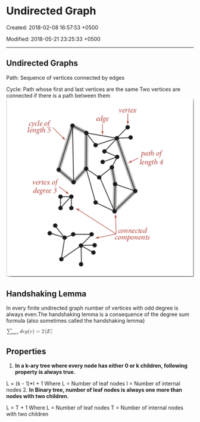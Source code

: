 # Undirected Graph

Created: 2018-02-08 16:57:53 +0500

Modified: 2018-05-21 23:25:33 +0500

---

## Undirected Graphs

Path: Sequence of vertices connected by edges

Cycle: Path whose first and last vertices are the same
Two vertices are connected if there is a path between them
![image](media/Undirected-Graph-image1.png)

## Handshaking Lemma

In every finite undirected graph number of vertices with odd degree is always even.The handshaking lemma is a consequence of the degree sum formula (also sometimes called the handshaking lemma)

![image](media/Undirected-Graph-image2.png)

## Properties

1. **In a k-ary tree where every node has either 0 or k children, following property is always true.**

L = (k - 1)*I + 1
Where L = Number of leaf nodes
I = Number of internal nodes
2. **In Binary tree, number of leaf nodes is always one more than nodes with two children.**

L = T + 1
Where L = Number of leaf nodes
T = Number of internal nodes with two children
